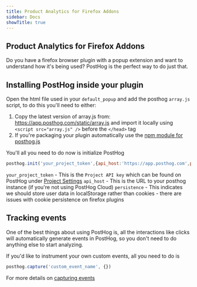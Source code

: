 ```yaml
---
title: Product Analytics for Firefox Addons
sidebar: Docs
showTitle: true
---
```


## Product Analytics for Firefox Addons

Do you have a firefox browser plugin with a popup extension and want to understand how it's being used? PostHog is the perfect way to do just that.

## Installing PostHog inside your plugin

Open the html file used in your `default_popup` and add the posthog `array.js` script, to do this you'll need to either:
1. Copy the latest version of array.js from: https://app.posthog.com/static/array.js and import it locally using `<script src="array.js" />` before the `</head>` tag
2. If you're packaging your plugin automatically use the [npm module for posthog.js](https://www.npmjs.com/package/posthog-js)

You'll all you need to do now is initialize PostHog

```javascript
posthog.init('your_project_token',{api_host:'https://app.posthog.com',persistence:'localStorage'})
```

`your_project_token` - This is the ``Project API key`` which can be found on PostHog under [Project Settings](https://app.posthog.com/project/settings)
`api_host` - This is the URL to your posthog instance (if you're not using PostHog Cloud)
`persistence` - This indicates we should store user data in localStorage rather than cookies - there are issues with cookie persistence on firefox plugins

## Tracking events

One of the best things about using PostHog is, all the interactions like clicks will automatically generate events in PostHog, so you don't need to do anything else to start analyzing.

If you'd like to instrument your own custom events, all you need to do is

```javascript
posthog.capture('custom_event_name', {})
```

For more details on [capturing events](https://posthog.com/docs/integrate/client/js)
